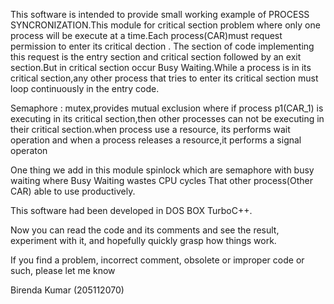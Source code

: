 This software is intended to provide small working example of PROCESS SYNCRONIZATION.This module for critical section problem where only one process will be execute at a time.Each process(CAR)must request permission to enter its critical dection . The section of code implementing this request is the entry section and critical section followed by an exit section.But in critical section occur Busy Waiting.While a process is in its critical section,any other process that tries to enter its critical section must loop continuously in the entry code. 

Semaphore : mutex,provides mutual exclusion where if process p1(CAR_1) is executing in its critical section,then other processes can not be executing in their critical section.when process use a resource, its performs  wait operation and when a process releases a resource,it performs a signal operaton

One thing we add in this module spinlock which are semaphore with busy waiting where Busy Waiting wastes CPU cycles That other process(Other CAR) able to use productively.

This software had been developed in DOS BOX TurboC++.

Now you can read the code and its comments and see the result, experiment with it, and hopefully quickly grasp how things work.

If you find a problem, incorrect comment, obsolete or improper code or such, please let me know



Birenda Kumar (205112070)
